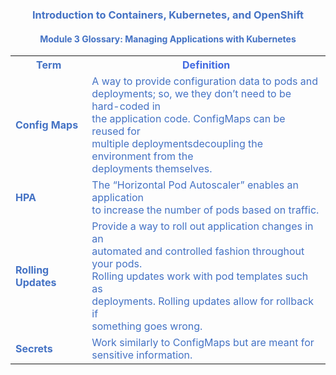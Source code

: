 ### <div align="center"> <p style="color: #4472c4"><b> Introduction to Containers, Kubernetes, and OpenShift </b> </p> </div>
#### <div align="center"> <p style="color: #4472c4"> Module 3 Glossary: Managing Applications with Kubernetes </p> </div>

<table>
<tr>
<th style="color: #4472c4"; "width: 30%";><b>Term</b></th><th style="color: #4169E1";'width="70%"'><b>Definition</b></th>
</tr>

<tr>
<td style="color: #4472c4" "width: 30%";><b>Config Maps</b></td>
<td style="color: #4472c4" "width: 70%";>A way to provide configuration data to pods and <br> deployments; so, we they don’t need to be hard-coded in <br> the application code. ConfigMaps can be reused for <br> multiple deploymentsdecoupling the environment from the <br> deployments themselves. </td>
</tr>

<tr>
<td style="color: #4472c4" "width: 30%";><b>HPA</b></td>
<td style="color: #4472c4" "width: 70%";>The “Horizontal Pod Autoscaler” enables an application <br> to increase the number of pods based on traffic.</td>
</tr>

<tr>
<td style="color: #4472c4" "width: 30%";><b>Rolling Updates</b></td>
<td style="color: #4472c4" "width: 70%";>Provide a way to roll out application changes in an <br> automated and controlled fashion throughout your pods. <br> Rolling updates work with pod templates such as <br> deployments. Rolling updates allow for rollback if <br> something goes wrong.</td></tr>

<tr>
<td style="color: #4472c4" "width: 30%";><b>Secrets</b></td>
<td style="color: #4472c4" "width: 70%";>Work similarly to ConfigMaps but are meant for <br> sensitive information.</td>
</tr>

</table>


